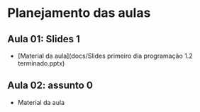 # Planejamento das aulas

## Aula 01: Slides 1
- [Material da aula](docs/Slides primeiro dia programação 1.2 terminado.pptx)

## Aula 02: assunto 0
- Material da aula
